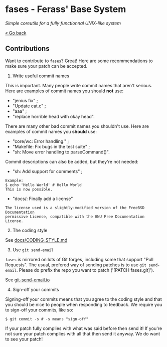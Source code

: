# fases - Ferass' Base System

*Simple coreutils for a fully functionnal UNIX-like system*

[« Go back](/README.md)

## Contributions

Want to contribute to `fases`? Great! Here are some recommendations to 
make sure your patch can be accepted.

1. Write useful commit names

This is important. Many people write commit names that aren't serious.
Here are examples of commit names you should **not** use:

* "jenius fix" ;
* "Update cat.c" ;
* "aaa" ;
* "replace horrible head with okay head".

There are many other bad commit names you shouldn't use.
Here are examples of commit names you **should** use:

* "core/wc: Error handling." ;
* "Makefile: Fix bugs in the test suite" ;
* "sh: Move error handling to parseCommand()".

Commit descriptions can also be added, but they're not needed:

* "sh: Add support for comments" ;

```
Example:
$ echo 'Hello World' # Hello World
This is now possible.
```

* "docs/: Finally add a license"

```
The license used is a slightly-modified version of the FreeBSD Documentation
permissive License, compatible with the GNU Free Documentation License.
```

2. The coding style

See [docs/CODING_STYLE.md](CODING_STYLE.md)

3. Use `git send-email`

`fases` is mirrored on lots of Git forges, including some that support 
"Pull Requests". The usual, prefered way of sending patches is to use 
`git send-email`. Please do prefix the repo you want to patch 
('[PATCH fases.git]').

See [git-send-email.io](https://git-send-email.io)

4. Sign-off your commits

Signing-off your commits means that you agree to the coding style and that 
you should be nice to people when responding to feedback.
We require you to sign-off your commits, like so:

```
$ git commit -s # -s means "sign-off"
```

If your patch fully complies with what was said before then send it! If
you're not sure your patch complies with all that then send it anyway. We 
do want to see your patch!
